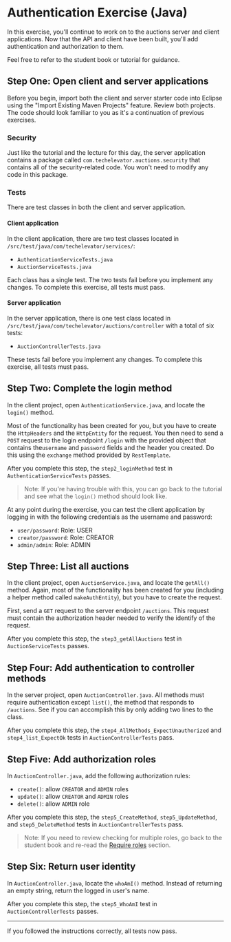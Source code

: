# Authentication Exercise (Java)

In this exercise, you'll continue to work on to the auctions server and client applications. Now that the API and client have been built, you'll add authentication and authorization to them.

Feel free to refer to the student book or tutorial for guidance.

## Step One: Open client and server applications

Before you begin, import both the client and server starter code into Eclipse using the "Import Existing Maven Projects" feature. Review both projects. The code should look familiar to you as it's a continuation of previous exercises.

### Security

Just like the tutorial and the lecture for this day, the server application contains a package called `com.techelevator.auctions.security` that contains all of the security-related code. You won't need to modify any code in this package.

### Tests

There are test classes in both the client and server application.

#### Client application

In the client application, there are two test classes located in `/src/test/java/com/techelevator/services/`:

- `AuthenticationServiceTests.java`
- `AuctionServiceTests.java`

Each class has a single test. The two tests fail before you implement any changes. To complete this exercise, all tests must pass.

#### Server application

In the server application, there is one test class located in `/src/test/java/com/techelevator/auctions/controller` with a total of six tests:

- `AuctionControllerTests.java`

These tests fail before you implement any changes. To complete this exercise, all tests must pass.

## Step Two: Complete the login method

In the client project, open `AuthenticationService.java`, and locate the `login()` method.

Most of the functionality has been created for you, but you have to create the `HttpHeaders` and the `HttpEntity` for the request. You  then need to send a `POST` request to the login endpoint `/login` with the provided object that contains the`username` and `password` fields and the header you created. Do this using the `exchange` method provided by `RestTemplate`.

After you complete this step, the `step2_loginMethod` test in `AuthenticationServiceTests` passes.

> Note: If you're having trouble with this, you can go back to the tutorial and see what the `login()` method should look like.

At any point during the exercise, you can test the client application by logging in with the following credentials as the username and password:

- `user/password`: Role: USER
- `creator/password`: Role: CREATOR
- `admin/admin`: Role: ADMIN

## Step Three: List all auctions

In the client project, open `AuctionService.java`, and locate the `getAll()` method. Again, most of the functionality has been created for you (including a helper method called `makeAuthEntity`), but you have to create the request.

First, send a `GET` request to the server endpoint `/auctions`. This request must contain the authorization header needed to verify the identify of the request.

After you complete this step, the `step3_getAllAuctions` test in `AuctionServiceTests` passes.

## Step Four: Add authentication to controller methods

In the server project, open `AuctionController.java`. All methods must require authentication except `list()`, the method that responds to `/auctions`. See if you can accomplish this by only adding two lines to the class.

After you complete this step, the `step4_AllMethods_ExpectUnauthorized` and `step4_list_ExpectOk` tests in `AuctionControllerTests` pass.

## Step Five: Add authorization roles

In `AuctionController.java`, add the following authorization rules:

- `create()`: allow `CREATOR` and `ADMIN` roles
- `update()`: allow `CREATOR` and `ADMIN` roles
- `delete()`: allow `ADMIN` role

After you complete this step, the `step5_CreateMethod`, `step5_UpdateMethod`, and `step5_DeleteMethod` tests in `AuctionControllerTests` pass.

> Note: If you need to review checking for multiple roles, go back to the student book and re-read the [Require roles](https://book.techelevator.com/content/authentication.html#require-role) section.

## Step Six: Return user identity

In `AuctionController.java`, locate the `whoAmI()` method. Instead of returning an empty string, return the logged in user's name.

After you complete this step, the `step5_WhoAmI` test in `AuctionControllerTests` passes.

---

If you followed the instructions correctly, all tests now pass.
